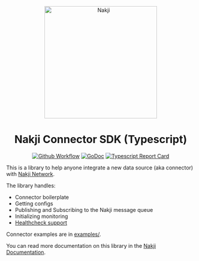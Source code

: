 <div align="center">
<a href="https://nakji.network"><img alt="Nakji" src="https://github.com/nakji-network/landing/raw/master/src/images/logo.svg" width="300" /></a>
<br/>
<strong></strong>
<h1>Nakji Connector SDK (Typescript)</h1>
</div>
<p align="center">
<a href="https://github.com/nakji-network/connector/actions/workflows/go.yml"><img alt="Github Workflow" src="https://github.com/nakji-network/connector/actions/workflows/go.yml/badge.svg" /></a>
<a href="https://godoc.org/github.com/nakji-network/connectorjs"><img alt="GoDoc" src="https://godoc.org/github.com/nakji-network/connectorjs?status.svg" /></a>
<a href="https://goreportcard.com/report/github.com/nakji-network/connectorjs"><img alt="Typescript Report Card" src="https://goreportcard.com/badge/github.com/nakji-network/connectorjs" /></a>
</p>

This is a library to help anyone integrate a new data source (aka connector) with [Nakji Network](https://nakji.network).

The library handles: 

- Connector boilerplate
- Getting configs
- Publishing and Subscribing to the Nakji message queue
- Initializing monitoring
- [Healthcheck support](https://pkg.go.dev/github.com/heptiolabs/healthcheck)

Connector examples are in [examples/](examples).

You can read more documentation on this library in the [Nakji Documentation](https://docs.nakji.network).
